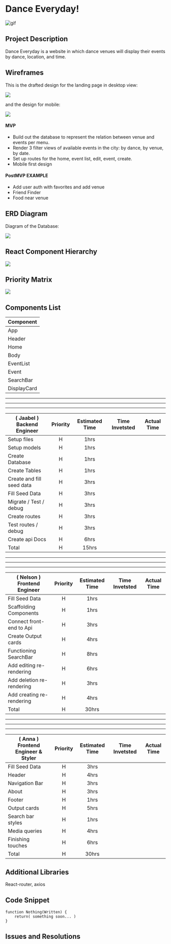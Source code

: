 # Dance Everyday!

![gif](https://media.giphy.com/media/Ymhz7H7Ye0gX3xuk59/giphy.gif)

## Project Description

Dance Everyday is a website in which dance venues will display their events by dance, location, and time.

## Wireframes

This is the drafted design for the landing page in desktop view:

![](https://i.imgur.com/x00gjfJ.png)

and the design for mobile:

![](https://i.imgur.com/BYik3If.png)

#### MVP

- Build out the database to represent the relation between venue and events per menu.
- Render 3 filter views of available events in the city: by dance, by venue, by date.
- Set up routes for the home, event list, edit, event, create.
- Mobile first design

#### PostMVP EXAMPLE

- Add user auth with favorites and add venue
- Friend Finder
- Food near venue

## ERD Diagram

Diagram of the Database:

![](https://i.imgur.com/rHMbifN.jpg)

## React Component Hierarchy

![](https://imgur.com/a/MtS2Gc6.jpg)

## Priority Matrix

![](https://i.imgur.com/Tas9IlH.jpg)

## Components List

| Component   |
| ----------- |
| App         |
| Header      |
| Home        |
| Body        |
| EventList   |
| Event       |
| SearchBar   |
| DisplayCard |

---

---

---


| ( **Jaabel** ) Backend Engineer                | Priority | Estimated Time | Time Invetsted | Actual Time |
| ---------------------- | :------: | :------------: | :------------: | :---------: |
| Setup files |    H     |      1hrs      |          |       |
| Setup models      |    H     |      1hrs      |          |       |
| Create Database           |    H     |      1hrs      |          |       |
| Create Tables           |    H     |      1hrs      |          |       |
| Create and fill seed data           |    H     |      3hrs      |          |       |
| Fill Seed Data         |    H     |      3hrs      |          |       |
| Migrate / Test / debug        |    H     |      3hrs      |          |       |
| Create routes        |    H     |      3hrs      |          |       |
| Test routes / debug        |    H     |      3hrs      |          |       |
| Create api Docs        |    H     |      6hrs      |          |       |
| Total                  |    H     |      15hrs      |          |       |


---

---

---


| ( **Nelson** ) Frontend Engineer | Priority | Estimated Time | Time Invetsted | Actual Time |
| -------------------------------- | :------: | :------------: | :------------: | :---------: |
| Fill Seed Data                   |    H     |      1hrs      |                |             |
| Scaffolding Components           |    H     |      1hrs      |                |             |
| Connect front-end to Api         |    H     |      3hrs      |                |             |
| Create Output cards              |    H     |      4hrs      |                |             |
| Functioning SearchBar            |    H     |      8hrs      |                |             |
| Add editing re-rendering         |    H     |      6hrs      |                |             |
| Add deletion re-rendering        |    H     |      3hrs      |                |             |
| Add creating re-rendering        |    H     |      4hrs      |                |             |
| Total                            |    H     |     30hrs      |                |             |


---

---

---


| ( **Anna** ) Frontend Engineer & Styler        | Priority | Estimated Time | Time Invetsted | Actual Time |
| -------------- | :------: | :------------: | :------------: | :---------: |
| Fill Seed Data |    H     |      3hrs      |          |       |
| Header |    H     |      4hrs      |          |       |
| Navigation Bar |    H     |      3hrs      |          |       |
| About |    H     |      3hrs      |          |       |
| Footer |    H     |      1hrs      |          |       |
| Output cards |    H     |      5hrs      |          |       |
| Search bar styles |    H     |      1hrs      |          |       |
| Media queries |    H     |      4hrs      |          |       |
| Finishing touches |    H     |      6hrs      |          |       |
| Total          |    H     |      30hrs      |          |       |



## Additional Libraries

React-router, axios

## Code Snippet

```
function Nothing(Written) {
	return( something soon... )
}
```

## Issues and Resolutions
